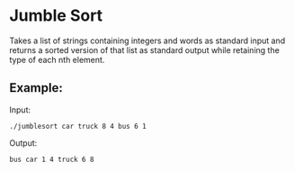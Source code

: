 # Jumble Sort

Takes a list of strings containing integers and words
as standard input and returns a sorted version of that list as standard output
while retaining the type of each nth element.

Example:
----------
Input:

```
./jumblesort car truck 8 4 bus 6 1
```

Output:

```
bus car 1 4 truck 6 8
```
